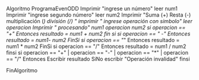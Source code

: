 Algoritmo ProgramaEvenODD
	Imprimir "ingrese un número"
	leer num1
	Imprimir "ingrese segundo número"
	leer num2
	Imprimir "Suma (+) Resta (-) multiplicación (*) división (/) "
	imprimir " ingrese operación con simbolo"
	leer operacion
	Imprimir " procesando"  num1 operacion num2 
	si operacion == "+" Entonces
		resultado = num1 + num2
		fin si
	si operacion == " -" Entonces
			resultado = num1- num2
		FinSi
	si operacion == "*" Entonces
			resultado = num1 * num2
		FinSi
	si operacion == "/" Entonces
		resultado = num1 / num2
	finsi 
	si operacion == "+" | operacion == "-" | operacion == "*" | operacion == "/" Entonces
		Escribir resultado
	SiNo
		escribir "Operación invalidad"
	finsi 
	
FinAlgoritmo

